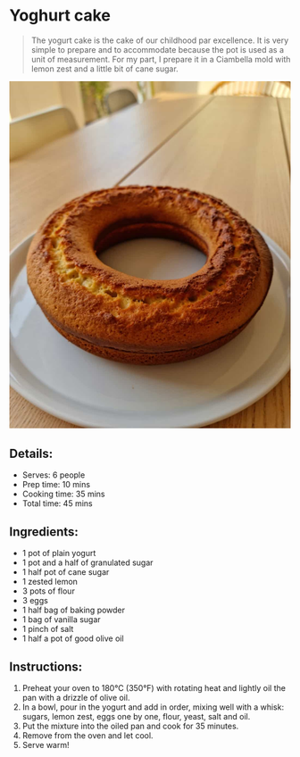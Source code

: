 # Yoghurt cake 

> The yogurt cake is the cake of our childhood par excellence. It is very simple to prepare and to accommodate because the pot is used as a unit of measurement. For my part, I prepare it in a Ciambella mold with lemon zest and a little bit of cane sugar.

![Yoghurt Cake](https://github.com/anamorph/recettes/blob/master/photos/fr-dessert-gateau-au-yaourt-01.jpg?raw=true) 

## Details:
* Serves: 6 people 
* Prep time: 10 mins 
* Cooking time: 35 mins 
* Total time: 45 mins 

## Ingredients: 
* 1 pot of plain yogurt 
* 1 pot and a half of granulated sugar
* 1 half pot of cane sugar 
* 1 zested lemon
* 3 pots of flour 
* 3 eggs 
* 1 half bag of baking powder 
* 1 bag of vanilla sugar 
* 1 pinch of salt 
* 1 half a pot of good olive oil 

## Instructions:
1. Preheat your oven to 180°C (350°F) with rotating heat and lightly oil the pan with a drizzle of olive oil. 
1. In a bowl, pour in the yogurt and add in order, mixing well with a whisk: sugars, lemon zest, eggs one by one, flour, yeast, salt and oil.
1. Put the mixture into the oiled pan and cook for 35 minutes. 
1. Remove from the oven and let cool. 
1. Serve warm!  
